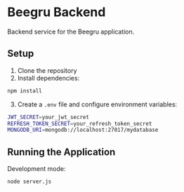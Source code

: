 # Beegru Backend

Backend service for the Beegru application.

## Setup

1. Clone the repository
2. Install dependencies:
```bash
npm install
```

3. Create a `.env` file and configure environment variables:
```bash
JWT_SECRET=your_jwt_secret
REFRESH_TOKEN_SECRET=your_refresh_token_secret
MONGODB_URI=mongodb://localhost:27017/mydatabase
```

## Running the Application

Development mode:
```bash
node server.js
```